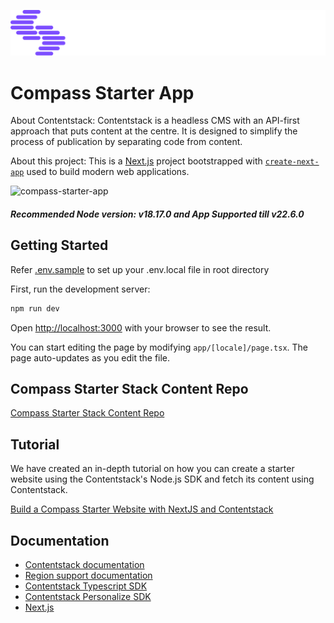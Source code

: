 [![compass-starter-app](/public/contentstack-logo.png)](https://www.contentstack.com/)

# Compass Starter App

About Contentstack: Contentstack is a headless CMS with an API-first approach that puts content at the centre. It is designed to simplify the process of publication by separating code from content.

About this project: This is a [Next.js](https://nextjs.org/) project bootstrapped with [`create-next-app`](https://github.com/vercel/next.js/tree/canary/packages/create-next-app) used to build modern web applications.

![compass-starter-app](/public/starter-app.png)

##### Recommended Node version: v18.17.0 and App Supported till v22.6.0

## Getting Started

Refer [.env.sample](.env.sample) to set up your .env.local file in root directory

First, run the development server:

```bash
npm run dev
```

Open [http://localhost:3000](http://localhost:3000) with your browser to see the result.

You can start editing the page by modifying `app/[locale]/page.tsx`. The page auto-updates as you edit the file.

## Compass Starter Stack Content Repo

[Compass Starter Stack Content Repo](https://github.com/contentstack/compass-starter-stack)

## Tutorial

We have created an in-depth tutorial on how you can create a starter website using the Contentstack's Node.js SDK and fetch its content using Contentstack.

[Build a Compass Starter Website with NextJS and Contentstack](https://www.contentstack.com/docs/developers/sample-apps/)

## Documentation

- [Contentstack documentation](https://www.contentstack.com/docs/)
- [Region support documentation](https://www.contentstack.com/docs/developers/selecting-region-in-contentstack-starter-apps)
- [Contentstack Typescript SDK](https://www.contentstack.com/docs/developers/sdks/content-delivery-sdk/typescript/reference)
- [Contentstack Personalize SDK](https://www.contentstack.com/docs/personalize)
- [Next.js](https://learnnextjs.com/)
